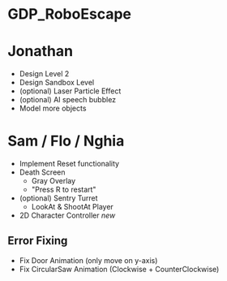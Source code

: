 # GDP_RoboEscape

# Jonathan
- Design Level 2
- Design Sandbox Level
- (optional) Laser Particle Effect
- (optional) AI speech bubblez
- Model more objects

# Sam / Flo / Nghia
- Implement Reset functionality
- Death Screen
	- Gray Overlay
	- "Press R to restart"
- (optional) Sentry Turret
	- LookAt & ShootAt Player
- 2D Character Controller *new*

## Error Fixing
- Fix Door Animation (only move on y-axis)
- Fix CircularSaw Animation (Clockwise + CounterClockwise)




